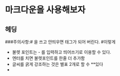 # 마크다운을 사용해보자
## 헤딩
###주의사항:# 을 쓰고 안띄우면 태그가 되어 버린다. #이렇게
- 불렛 포인트는 - 를 입력하고 띄어쓰기로 이용할 수 있다.
- 엔터를 치면 불렛포인트를 한줄 더 추가함 
- 글씨를 굵게 강조하는 것은 별표 2개로 할 수 **있다
- 